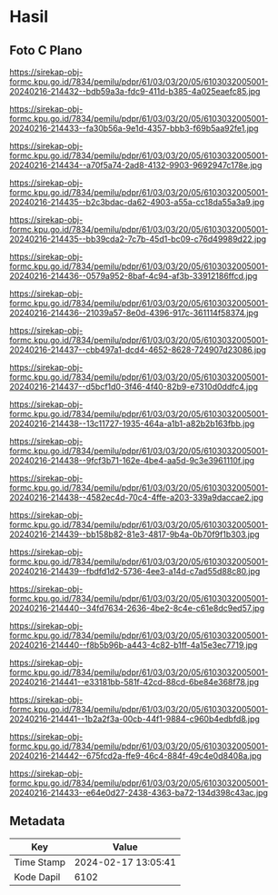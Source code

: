 # Hasil

## Foto C Plano

https://sirekap-obj-formc.kpu.go.id/7834/pemilu/pdpr/61/03/03/20/05/6103032005001-20240216-214432--bdb59a3a-fdc9-411d-b385-4a025eaefc85.jpg

https://sirekap-obj-formc.kpu.go.id/7834/pemilu/pdpr/61/03/03/20/05/6103032005001-20240216-214433--fa30b56a-9e1d-4357-bbb3-f69b5aa92fe1.jpg

https://sirekap-obj-formc.kpu.go.id/7834/pemilu/pdpr/61/03/03/20/05/6103032005001-20240216-214434--a70f5a74-2ad8-4132-9903-9692947c178e.jpg

https://sirekap-obj-formc.kpu.go.id/7834/pemilu/pdpr/61/03/03/20/05/6103032005001-20240216-214435--b2c3bdac-da62-4903-a55a-cc18da55a3a9.jpg

https://sirekap-obj-formc.kpu.go.id/7834/pemilu/pdpr/61/03/03/20/05/6103032005001-20240216-214435--bb39cda2-7c7b-45d1-bc09-c76d49989d22.jpg

https://sirekap-obj-formc.kpu.go.id/7834/pemilu/pdpr/61/03/03/20/05/6103032005001-20240216-214436--0579a952-8baf-4c94-af3b-33912186ffcd.jpg

https://sirekap-obj-formc.kpu.go.id/7834/pemilu/pdpr/61/03/03/20/05/6103032005001-20240216-214436--21039a57-8e0d-4396-917c-361114f58374.jpg

https://sirekap-obj-formc.kpu.go.id/7834/pemilu/pdpr/61/03/03/20/05/6103032005001-20240216-214437--cbb497a1-dcd4-4652-8628-724907d23086.jpg

https://sirekap-obj-formc.kpu.go.id/7834/pemilu/pdpr/61/03/03/20/05/6103032005001-20240216-214437--d5bcf1d0-3f46-4f40-82b9-e7310d0ddfc4.jpg

https://sirekap-obj-formc.kpu.go.id/7834/pemilu/pdpr/61/03/03/20/05/6103032005001-20240216-214438--13c11727-1935-464a-a1b1-a82b2b163fbb.jpg

https://sirekap-obj-formc.kpu.go.id/7834/pemilu/pdpr/61/03/03/20/05/6103032005001-20240216-214438--9fcf3b71-162e-4be4-aa5d-9c3e3961110f.jpg

https://sirekap-obj-formc.kpu.go.id/7834/pemilu/pdpr/61/03/03/20/05/6103032005001-20240216-214438--4582ec4d-70c4-4ffe-a203-339a9daccae2.jpg

https://sirekap-obj-formc.kpu.go.id/7834/pemilu/pdpr/61/03/03/20/05/6103032005001-20240216-214439--bb158b82-81e3-4817-9b4a-0b70f9f1b303.jpg

https://sirekap-obj-formc.kpu.go.id/7834/pemilu/pdpr/61/03/03/20/05/6103032005001-20240216-214439--fbdfd1d2-5736-4ee3-a14d-c7ad55d88c80.jpg

https://sirekap-obj-formc.kpu.go.id/7834/pemilu/pdpr/61/03/03/20/05/6103032005001-20240216-214440--34fd7634-2636-4be2-8c4e-c61e8dc9ed57.jpg

https://sirekap-obj-formc.kpu.go.id/7834/pemilu/pdpr/61/03/03/20/05/6103032005001-20240216-214440--f8b5b96b-a443-4c82-b1ff-4a15e3ec7719.jpg

https://sirekap-obj-formc.kpu.go.id/7834/pemilu/pdpr/61/03/03/20/05/6103032005001-20240216-214441--e33181bb-581f-42cd-88cd-6be84e368f78.jpg

https://sirekap-obj-formc.kpu.go.id/7834/pemilu/pdpr/61/03/03/20/05/6103032005001-20240216-214441--1b2a2f3a-00cb-44f1-9884-c960b4edbfd8.jpg

https://sirekap-obj-formc.kpu.go.id/7834/pemilu/pdpr/61/03/03/20/05/6103032005001-20240216-214442--675fcd2a-ffe9-46c4-884f-49c4e0d8408a.jpg

https://sirekap-obj-formc.kpu.go.id/7834/pemilu/pdpr/61/03/03/20/05/6103032005001-20240216-214433--e64e0d27-2438-4363-ba72-134d398c43ac.jpg


## Metadata

| Key        | Value               |
| ---------- | ------------------- |
| Time Stamp | 2024-02-17 13:05:41 |
| Kode Dapil | 6102                |



